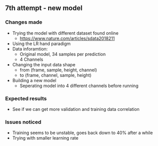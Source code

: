 
## 7th attempt - new model

### Changes made
- Trying the model with different dataset found online
    - https://www.nature.com/articles/sdata2018211
- Using the LR hand paradigm
- Data inforamtion:
    - Original model, 34 samples per prediction
    - 4 Channels
- Changing the input data shape
    - from (frame, sample, height, channel)
    - to (frame, channel, sample, height)
- Building a new model
    - Seperating model into 4 different channels before running

### Expected results
- See if we can get more validation and training data correlation

### Issues noticed
- Training seems to be unstable, goes back down to 40% after a while
- Trying with smaller learning rate
